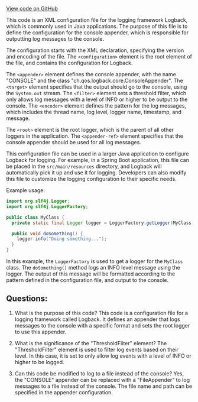 [View code on GitHub](https://github.com/ergoplatform/ergo/avldb/target/scala-2.12/classes/logback.xml)

This code is an XML configuration file for the logging framework Logback, which is commonly used in Java applications. The purpose of this file is to define the configuration for the console appender, which is responsible for outputting log messages to the console.

The configuration starts with the XML declaration, specifying the version and encoding of the file. The `<configuration>` element is the root element of the file, and contains the configuration for Logback.

The `<appender>` element defines the console appender, with the name "CONSOLE" and the class "ch.qos.logback.core.ConsoleAppender". The `<target>` element specifies that the output should go to the console, using the `System.out` stream. The `<filter>` element sets a threshold filter, which only allows log messages with a level of INFO or higher to be output to the console. The `<encoder>` element defines the pattern for the log messages, which includes the thread name, log level, logger name, timestamp, and message.

The `<root>` element is the root logger, which is the parent of all other loggers in the application. The `<appender-ref>` element specifies that the console appender should be used for all log messages.

This configuration file can be used in a larger Java application to configure Logback for logging. For example, in a Spring Boot application, this file can be placed in the `src/main/resources` directory, and Logback will automatically pick it up and use it for logging. Developers can also modify this file to customize the logging configuration to their specific needs.

Example usage:

```java
import org.slf4j.Logger;
import org.slf4j.LoggerFactory;

public class MyClass {
  private static final Logger logger = LoggerFactory.getLogger(MyClass.class);

  public void doSomething() {
    logger.info("Doing something...");
  }
}
```

In this example, the `LoggerFactory` is used to get a logger for the `MyClass` class. The `doSomething()` method logs an INFO level message using the logger. The output of this message will be formatted according to the pattern defined in the configuration file, and output to the console.
## Questions: 
 1. What is the purpose of this code?
   This code is a configuration file for a logging framework called Logback. It defines an appender that logs messages to the console with a specific format and sets the root logger to use this appender.

2. What is the significance of the "ThresholdFilter" element?
   The "ThresholdFilter" element is used to filter log events based on their level. In this case, it is set to only allow log events with a level of INFO or higher to be logged.

3. Can this code be modified to log to a file instead of the console?
   Yes, the "CONSOLE" appender can be replaced with a "FileAppender" to log messages to a file instead of the console. The file name and path can be specified in the appender configuration.